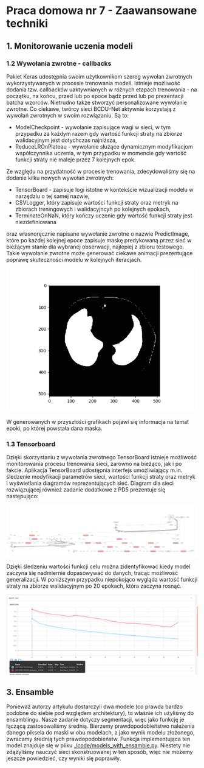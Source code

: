 # Praca domowa nr 7 - Zaawansowane techniki

## 1. Monitorowanie uczenia modeli

### 1.2 Wywołania zwrotne - callbacks

Pakiet Keras udostępnia swoim użytkownikom szereg wywołan zwrotnych wykorzystywanych w procesie trenowania modeli. Istnieje możliwość dodania tzw. callbacków uaktywnianych w różnych etapach trenowania - na początku, na końcu, przed lub po epoce bądź przed lub po prezentacji batcha wzorców. Nietrudno także stworzyć personalizowane wywołanie zwrotne. Co ciekawe, twórcy sieci BCDU-Net aktywnie korzystają z wywołań zwrotnych w swoim rozwiązaniu. Są to:
- ModelCheckpoint - wywołanie zapisujące wagi w sieci, w tym przypadku za każdym razem gdy wartość funkcji straty na zbiorze walidacyjnym jest dotychczas najniższa,
- ReduceLROnPlateau - wywołanie służące dynamicznym modyfikacjom współczynnika uczenia, w tym przypadku w momencie gdy wartość funkcji straty nie maleje przez 7 kolejnych epok.

Ze względu na przydatność w procesie trenowania, zdecydowaliśmy się na dodanie kilku nowych wywołań zwrotnych:
- TensorBoard - zapisuje logi istotne w kontekście wizualizacji modelu w narzędziu o tej samej nazwie,
- CSVLogger, który zapisuje wartości funkcji straty oraz metryk na zbiorach treningowych i walidacyjncyh po kolejnych epokach,
- TerminateOnNaN, który kończy uczenie gdy wartość funkcji straty jest niezdefiniowana

oraz własnoręcznie napisane wywołanie zwrotne o nazwie PredictImage, które po każdej kolejnej epoce zapisuje maskę predykowaną przez sieć w bieżącym stanie dla wybranej obserwacji, najlepiej z zbioru testowego. Takie wywołanie zwrotne może generować ciekawe animacji prezentujące poprawę skuteczności modelu w kolejnych iteracjach.

!["animation"](./images/Training_Mask.gif)

W generowanych w przyszłości grafikach pojawi się informacja na temat epoki, po której powstała dana maska.

### 1.3 Tensorboard

Dzięki skorzystaniu z wywołania zwrotnego TensorBoard istnieje możliwość monitorowania procesu trenowania sieci, zarówno na bieżąco, jak i po fakcie. Aplikacja TensorBoard udostępnia interfejs umożliwiający m.in. śledzenie modyfikacji parametrów sieci, wartości funkcji straty oraz metryk i wyświetlania diagramów reprezentujących sieć. Diagram dla sieci rozwiązującej również zadanie dodatkowe z PD5 prezentuje się następująco:

!['diagram'](./images/tensorboard_diagram.png)

Dzięki śledzeniu wartości funkcji celu można zidentyfikować kiedy model zaczyna się nadmiernie dopasowywać do danych, tracąc możliwość generalizacji. W poniższym przypadku niepokojąco wygląda wartość funkcji straty na zbiorze walidacyjnym po 20 epokach, która zaczyna rosnąć.

!["loss"](./images/loss_values.png)


## 3. Ensamble

Ponieważ autorzy artykułu dostarczyli dwa modele (co prawda bardzo podobne do siebie pod względem architektury), to właśnie ich użyliśmy do ensamblingu. Nasze zadanie dotyczy segmentacji, więc jako funkcję je łączącą zastosowaliśmy średnią. Bierzemy prawdopodobieństwo należenia danego piksela do maski w obu modelach, a jako wynik modelu złożonego, zwracamy średnią tych prawdopodobieństw. Funkcja implementująca ten model znajduje się w pliku [./code/models_with_ensamble.py](./code/models_with_ensamble.py). Niestety nie zdążyliśmy nauczyć sieci skonstruowanej w ten sposób, więc nie możemy jeszcze powiedzieć, czy wyniki się poprawiły.